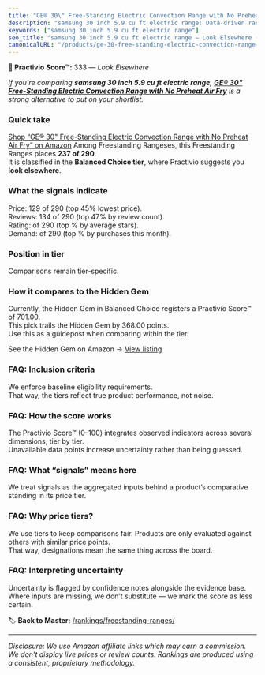 ```yaml
---
title: "GE® 30\" Free-Standing Electric Convection Range with No Preheat Air Fry"
description: "samsung 30 inch 5.9 cu ft electric range: Data-driven ranking using the Practivio Score™. Positioned by quality, value, demand, findability, momentum."
keywords: ["samsung 30 inch 5.9 cu ft electric range"]
seo_title: "samsung 30 inch 5.9 cu ft electric range — Look Elsewhere (2025)"
canonicalURL: "/products/ge-30-free-standing-electric-convection-range-with-no-preheat-air-fry-B08Z5J7LF1/"
---
```


**🚫 Practivio Score™:** 333 — _Look Elsewhere_


*If you're comparing **samsung 30 inch 5.9 cu ft electric range**, **[GE® 30" Free-Standing Electric Convection Range with No Preheat Air Fry](https://www.amazon.com/dp/B08Z5J7LF1?tag=practivio-20)** is a strong alternative to put on your shortlist.*
### Quick take
[Shop “GE® 30" Free-Standing Electric Convection Range with No Preheat Air Fry” on Amazon](https://www.amazon.com/dp/B08Z5J7LF1?tag=practivio-20)
Among Freestanding Rangeses, this Freestanding Ranges places **237 of 290**.  
It is classified in the **Balanced Choice tier**, where Practivio suggests you **look elsewhere**.

### What the signals indicate
Price: 129 of 290 (top 45% lowest price).  
Reviews: 134 of 290 (top 47% by review count).  
Rating:  of 290 (top % by average stars).  
Demand:  of 290 (top % by purchases this month).

### Position in tier
Comparisons remain tier-specific.

### How it compares to the Hidden Gem
Currently, the Hidden Gem in Balanced Choice registers a Practivio Score™ of 701.00.  
This pick trails the Hidden Gem by 368.00 points.  
Use this as a guidepost when comparing within the tier.  

See the Hidden Gem on Amazon → [View listing](https://www.amazon.com/dp/B07FWRTVYZ?tag=practivio-20)

### FAQ: Inclusion criteria
We enforce baseline eligibility requirements.  
That way, the tiers reflect true product performance, not noise.

### FAQ: How the score works
The Practivio Score™ (0–100) integrates observed indicators across several dimensions, tier by tier.  
Unavailable data points increase uncertainty rather than being guessed.

### FAQ: What “signals” means here
We treat signals as the aggregated inputs behind a product’s comparative standing in its price tier.

### FAQ: Why price tiers?
We use tiers to keep comparisons fair. Products are only evaluated against others with similar price points.  
That way, designations mean the same thing across the board.

### FAQ: Interpreting uncertainty
Uncertainty is flagged by confidence notes alongside the evidence base.  
Where inputs are missing, we don’t substitute — we mark the score as less certain.


🏷️ **Back to Master:** [/rankings/freestanding-ranges/](/rankings/freestanding-ranges/)

---
_Disclosure: We use Amazon affiliate links which may earn a commission. We don’t display live prices or review counts. Rankings are produced using a consistent, proprietary methodology._
